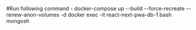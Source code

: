 #Run following command -
docker-compose up --build --force-recreate --renew-anon-volumes -d
docker exec -it react-next-pwa-db-1 bash
mongosh